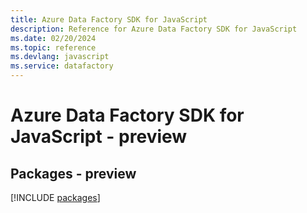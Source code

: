 ```yaml
---
title: Azure Data Factory SDK for JavaScript
description: Reference for Azure Data Factory SDK for JavaScript
ms.date: 02/20/2024
ms.topic: reference
ms.devlang: javascript
ms.service: datafactory
---
```

# Azure Data Factory SDK for JavaScript - preview
## Packages - preview
[!INCLUDE [packages](data-factory-index.md)]